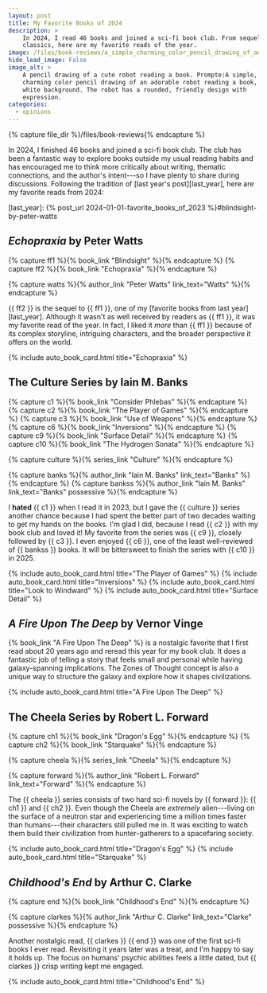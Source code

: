```yaml
---
layout: post
title: My Favorite Books of 2024
description: >
    In 2024, I read 46 books and joined a sci-fi book club. From sequels to
    classics, here are my favorite reads of the year.
image: /files/book-reviews/a_simple_charming_color_pencil_drawing_of_an_adorable_robot_reading_a_book_on_a_white_background.jpg
hide_lead_image: False
image_alt: >
    A pencil drawing of a cute robot reading a book. Prompte:A simple,
    charming color pencil drawing of an adorable robot reading a book, on a
    white background. The robot has a rounded, friendly design with
    expression.
categories:
  - opinions
---
```


{% capture file_dir %}/files/book-reviews{% endcapture %}

In 2024, I finished 46 books and joined a sci-fi book club. The club has been
a fantastic way to explore books outside my usual reading habits and has
encouraged me to think more critically about writing, thematic connections,
and the author's intent---so I have plenty to share during discussions.
Following the tradition of [last year's post][last_year], here are my favorite
reads from 2024:

[last_year]: {% post_url 2024-01-01-favorite_books_of_2023 %}#blindsight-by-peter-watts

## <cite class="book-title">Echopraxia</cite> by <span class="author-name">Peter Watts</span>

{% capture ff1 %}{% book_link "Blindsight" %}{% endcapture %} 
{% capture ff2 %}{% book_link "Echopraxia" %}{% endcapture %} 

{% capture watts %}{% author_link "Peter Watts" link_text="Watts" %}{% endcapture %}

{{ ff2 }} is the sequel to {{ ff1 }}, one of my [favorite books from last
year][last_year]. Although it wasn't as well received by readers as {{ ff1 }},
it was my favorite read of the year. In fact, I liked it _more_ than {{ ff1 }}
because of its complex storyline, intriguing characters, and the broader
perspective it offers on the world.

<div class="card-grid">
  {% include auto_book_card.html title="Echopraxia" %}
</div>

## The <span class="book-series">Culture</span> Series by <span class="author-name">Iain M. Banks</span>

{% capture c1 %}{% book_link "Consider Phlebas" %}{% endcapture %} 
{% capture c2 %}{% book_link "The Player of Games" %}{% endcapture %} 
{% capture c3 %}{% book_link "Use of Weapons" %}{% endcapture %} 
{% capture c6 %}{% book_link "Inversions" %}{% endcapture %} 
{% capture c9 %}{% book_link "Surface Detail" %}{% endcapture %} 
{% capture c10 %}{% book_link "The Hydrogen Sonata" %}{% endcapture %}

{% capture culture %}{% series_link "Culture" %}{% endcapture %}

{% capture banks %}{% author_link "Iain M. Banks" link_text="Banks" %}{% endcapture %}
{% capture bankss %}{% author_link "Iain M. Banks" link_text="Banks" possessive %}{% endcapture %}

I **hated** {{ c1 }} when I read it in 2023, but I gave the {{ culture }}
series another chance because I had spent the better part of two decades
waiting to get my hands on the books. I'm glad I did, because I read {{ c2 }}
with my book club and loved it! My favorite from the series was {{ c9 }},
closely followed by {{ c3 }}. I even enjoyed {{ c6 }}, one of the least
well-reviewed of {{ bankss }} books. It will be bittersweet to finish the
series with {{ c10 }} in 2025.

<div class="card-grid">
  {% include auto_book_card.html title="The Player of Games" %} 
  {% include auto_book_card.html title="Inversions" %} 
  {% include auto_book_card.html title="Look to Windward" %} 
  {% include auto_book_card.html title="Surface Detail" %} 
</div>

## <cite class="book-title">A Fire Upon The Deep</cite> by <span class="author-name">Vernor Vinge</span>

{% book_link "A Fire Upon The Deep" %} is a nostalgic
favorite that I first read about 20 years ago and reread this year for my book
club. It does a fantastic job of telling a story that feels small and personal
while having galaxy-spanning implications. The Zones of Thought concept is
also a unique way to structure the galaxy and explore how it shapes
civilizations.

<div class="card-grid">
  {% include auto_book_card.html title="A Fire Upon The Deep" %}
</div>

## The <span class="book-series">Cheela</span> Series by <span class="author-name">Robert L. Forward</span>

{% capture ch1 %}{% book_link "Dragon's Egg" %}{% endcapture %} 
{% capture ch2 %}{% book_link "Starquake" %}{% endcapture %} 

{% capture cheela %}{% series_link "Cheela" %}{% endcapture %}

{% capture forward %}{% author_link "Robert L. Forward" link_text="Forward" %}{% endcapture %}

The {{ cheela }} series consists of two hard sci-fi novels by {{ forward }}:
{{ ch1 }} and {{ ch2 }}. Even though the Cheela are _extremely_ alien---living
on the surface of a neutron star and experiencing time a million times faster
than humans---their characters still pulled me in. It was exciting to watch
them build their civilization from hunter-gatherers to a spacefaring society.

<div class="card-grid">
  {% include auto_book_card.html title="Dragon's Egg" %}
  {% include auto_book_card.html title="Starquake" %}
</div>

## <cite class="book-title">Childhood's End</cite> by <span class="author-name">Arthur C. Clarke</span>

{% capture end %}{% book_link "Childhood's End" %}{% endcapture %} 

{% capture clarkes %}{% author_link "Arthur C. Clarke" link_text="Clarke" possessive %}{% endcapture %}

Another nostalgic read, {{ clarkes }} {{ end }} was one of the first sci-fi
books I ever read. Revisiting it years later was a treat, and I'm happy to say
it holds up. The focus on humans' psychic abilities feels a little dated, but
{{ clarkes }} crisp writing kept me engaged.

<div class="card-grid">
  {% include auto_book_card.html title="Childhood's End" %}
</div>
